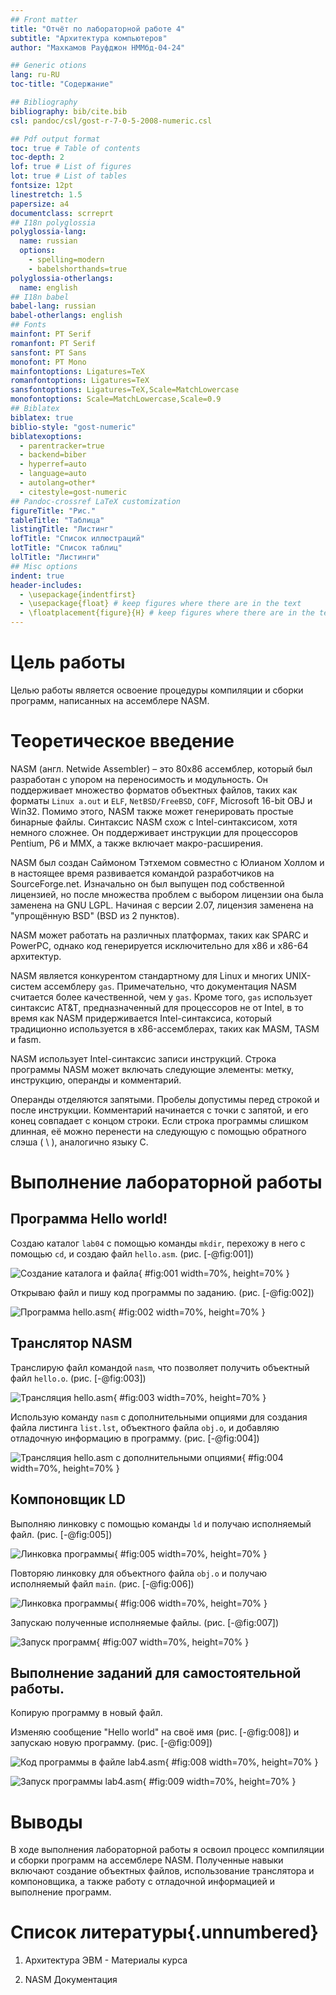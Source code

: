 ```yaml
---
## Front matter
title: "Отчёт по лабораторной работе 4"
subtitle: "Архитектура компьютеров"
author: "Махкамов Рауфджон НММбд-04-24"

## Generic otions
lang: ru-RU
toc-title: "Содержание"

## Bibliography
bibliography: bib/cite.bib
csl: pandoc/csl/gost-r-7-0-5-2008-numeric.csl

## Pdf output format
toc: true # Table of contents
toc-depth: 2
lof: true # List of figures
lot: true # List of tables
fontsize: 12pt
linestretch: 1.5
papersize: a4
documentclass: scrreprt
## I18n polyglossia
polyglossia-lang:
  name: russian
  options:
	- spelling=modern
	- babelshorthands=true
polyglossia-otherlangs:
  name: english
## I18n babel
babel-lang: russian
babel-otherlangs: english
## Fonts
mainfont: PT Serif
romanfont: PT Serif
sansfont: PT Sans
monofont: PT Mono
mainfontoptions: Ligatures=TeX
romanfontoptions: Ligatures=TeX
sansfontoptions: Ligatures=TeX,Scale=MatchLowercase
monofontoptions: Scale=MatchLowercase,Scale=0.9
## Biblatex
biblatex: true
biblio-style: "gost-numeric"
biblatexoptions:
  - parentracker=true
  - backend=biber
  - hyperref=auto
  - language=auto
  - autolang=other*
  - citestyle=gost-numeric
## Pandoc-crossref LaTeX customization
figureTitle: "Рис."
tableTitle: "Таблица"
listingTitle: "Листинг"
lofTitle: "Список иллюстраций"
lotTitle: "Список таблиц"
lolTitle: "Листинги"
## Misc options
indent: true
header-includes:
  - \usepackage{indentfirst}
  - \usepackage{float} # keep figures where there are in the text
  - \floatplacement{figure}{H} # keep figures where there are in the text
---
```


# Цель работы

Целью работы является освоение процедуры компиляции и сборки программ, написанных на ассемблере NASM.

# Теоретическое введение

NASM (англ. Netwide Assembler) – это 80x86 ассемблер, который был разработан с упором на переносимость и модульность. Он поддерживает множество форматов объектных файлов, таких как форматы `Linux a.out` и `ELF`, `NetBSD/FreeBSD`, `COFF`, Microsoft 16-bit OBJ и Win32. Помимо этого, NASM также может генерировать простые бинарные файлы. Синтаксис NASM схож с Intel-синтаксисом, хотя немного сложнее. Он поддерживает инструкции для процессоров Pentium, P6 и MMX, а также включает макро-расширения.

NASM был создан Саймоном Тэтхемом совместно с Юлианом Холлом и в настоящее время развивается командой разработчиков на SourceForge.net. Изначально он был выпущен под собственной лицензией, но после множества проблем с выбором лицензии она была заменена на GNU LGPL. Начиная с версии 2.07, лицензия заменена на "упрощённую BSD" (BSD из 2 пунктов).

NASM может работать на различных платформах, таких как SPARC и PowerPC, однако код генерируется исключительно для x86 и x86-64 архитектур.

NASM является конкурентом стандартному для Linux и многих UNIX-систем ассемблеру `gas`. Примечательно, что документация NASM считается более качественной, чем у `gas`. Кроме того, `gas` использует синтаксис AT&T, предназначенный для процессоров не от Intel, в то время как NASM придерживается Intel-синтаксиса, который традиционно используется в x86-ассемблерах, таких как MASM, TASM и fasm.

NASM использует Intel-синтаксис записи инструкций. Строка программы NASM может включать следующие элементы: метку, инструкцию, операнды и комментарий.

Операнды отделяются запятыми. Пробелы допустимы перед строкой и после инструкции. Комментарий начинается с точки с запятой, и его конец совпадает с концом строки. Если строка программы слишком длинная, её можно перенести на следующую с помощью обратного слэша ( \ ), аналогично языку C.

# Выполнение лабораторной работы

## Программа Hello world!

Создаю каталог `lab04` с помощью команды `mkdir`, перехожу в него с помощью `cd`, и создаю файл `hello.asm`. (рис. [-@fig:001])

![Создание каталога и файла](image/01.png){ #fig:001 width=70%, height=70% }

Открываю файл и пишу код программы по заданию. (рис. [-@fig:002])

![Программа hello.asm](image/02.png){ #fig:002 width=70%, height=70% }

## Транслятор NASM 

Транслирую файл командой `nasm`, что позволяет получить объектный файл `hello.o`. (рис. [-@fig:003])

![Трансляция hello.asm](image/03.png){ #fig:003 width=70%, height=70% }

Использую команду `nasm` с дополнительными опциями для создания файла листинга `list.lst`, объектного файла `obj.o`, и добавляю отладочную информацию в программу. (рис. [-@fig:004])

![Трансляция hello.asm с дополнительными опциями](image/04.png){ #fig:004 width=70%, height=70% }

## Компоновщик LD

Выполняю линковку с помощью команды `ld` и получаю исполняемый файл. (рис. [-@fig:005])

![Линковка программы](image/05.png){ #fig:005 width=70%, height=70% }

Повторяю линковку для объектного файла `obj.o` и получаю исполняемый файл `main`. (рис. [-@fig:006])

![Линковка программы](image/06.png){ #fig:006 width=70%, height=70% }

Запускаю полученные исполняемые файлы. (рис. [-@fig:007])

![Запуск программ](image/07.png){ #fig:007 width=70%, height=70% }

## Выполнение заданий для самостоятельной работы.

Копирую программу в новый файл.

Изменяю сообщение "Hello world" на своё имя (рис. [-@fig:008]) и запускаю новую программу. (рис. [-@fig:009])

![Код программы в файле lab4.asm](image/08.png){ #fig:008 width=70%, height=70% }

![Запуск программы lab4.asm](image/09.png){ #fig:009 width=70%, height=70% }

# Выводы

В ходе выполнения лабораторной работы я освоил процесс компиляции и сборки программ на ассемблере NASM. Полученные навыки включают создание объектных файлов, использование транслятора и компоновщика, а также работу с отладочной информацией и выполнение программ.

# Список литературы{.unnumbered}

1. Архитектура ЭВМ - Материалы курса

2. NASM Документация